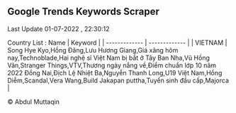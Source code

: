 

## Google Trends Keywords Scraper 
 
Last Update 01-07-2022 , 22:30:12

Country List :
 Name  | Keyword |
| ------------- | ------------- |
| VIETNAM | Song Hye Kyo,Hồng Đăng,Lưu Hương Giang,Giá xăng hôm nay,Technoblade,Hai nghệ sĩ Việt Nam bị bắt ở Tây Ban Nha,Vũ Hồng Văn,Stranger Things,VTV,Thương ngày nắng về,Điểm chuẩn lớp 10 năm 2022 Đồng Nai,Địch Lệ Nhiệt Ba,Nguyễn Thanh Long,U19 Việt Nam,Hồng Diễm,Scandal,Vera Wang,Build Jakapan puttha,Tuyển sinh đầu cấp,Majorca |



© Abdul Muttaqin 
